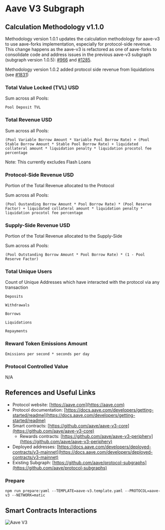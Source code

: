 # Aave V3 Subgraph

## Calculation Methodology v1.1.0

Methodology version 1.0.1 updates the calculation methodology for aave-v3 to use aave-forks implementation, especially for protocol-side revenue. This change happens as the aave-v3 is refactored as one of aave-forks to consolidate code and address issues in the previous aave-v3 subgraph (subgraph version 1.0.5): [#966](https://github.com/messari/subgraphs/issues/966) and [#1285](https://github.com/messari/subgraphs/issues/1285).

Methodology version 1.0.2 added protocol side revenue from liquidations (see [#1831](https://github.com/messari/subgraphs/issues/1831))

### Total Value Locked (TVL) USD

Sum across all Pools:

`Pool Deposit TVL`

### Total Revenue USD

Sum across all Pools:

`(Pool Variable Borrow Amount * Variable Pool Borrow Rate) + (Pool Stable Borrow Amount * Stable Pool Borrow Rate) + liquidated collateral amount * liquidation penalty * liquidation procotol fee percentage`

Note: This currently excludes Flash Loans

### Protocol-Side Revenue USD

Portion of the Total Revenue allocated to the Protocol

Sum across all Pools:

`(Pool Oustanding Borrow Amount * Pool Borrow Rate) * (Pool Reserve Factor) + liquidated collateral amount * liquidation penalty * liquidation procotol fee percentage`

### Supply-Side Revenue USD

Portion of the Total Revenue allocated to the Supply-Side

Sum across all Pools:

`(Pool Outstanding Borrow Amount * Pool Borrow Rate) * (1 - Pool Reserve Factor)`

### Total Unique Users

Count of Unique Addresses which have interacted with the protocol via any transaction

`Deposits`

`Withdrawals`

`Borrows`

`Liquidations`

`Repayments`

### Reward Token Emissions Amount

`Emissions per second * seconds per day`

### Protocol Controlled Value

N/A

## References and Useful Links

- Protocol website: [https://aave.com](https://aave.com)
- Protocol documentation: [https://docs.aave.com/developers/getting-started/readme](https://docs.aave.com/developers/getting-started/readme)
- Smart contracts: [https://github.com/aave/aave-v3-core](https://github.com/aave/aave-v3-core)
  - Rewards contracts: [https://github.com/aave/aave-v3-periphery](https://github.com/aave/aave-v3-periphery)
- Deployed addresses: [https://docs.aave.com/developers/deployed-contracts/v3-mainnet](https://docs.aave.com/developers/deployed-contracts/v3-mainnet)
- Existing Subgraph: [https://github.com/aave/protocol-subgraphs](https://github.com/aave/protocol-subgraphs)

### Prepare

`npm run prepare:yaml --TEMPLATE=aave-v3.template.yaml --PROTOCOL=aave-v3 --NETWORK=matic`

## Smart Contracts Interactions

![Aave V3](../../docs/images/protocols/aave-v3.png "Aave V3")
